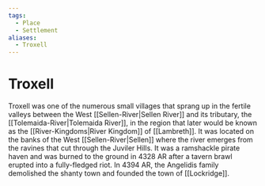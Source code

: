 ```yaml
---
tags:
  - Place
  - Settlement
aliases:
  - Troxell
---
```

# Troxell
Troxell was one of the numerous small villages that sprang up in the fertile valleys between the West [[Sellen-River|Sellen River]] and its tributary, the [[Tolemaida-River|Tolemaida River]], in the region that later would be known as the [[River-Kingdoms|River Kingdom]] of [[Lambreth]]. It was located on the banks of the West [[Sellen-River|Sellen]] where the river emerges from the ravines that cut through the Juviler Hills. It was a ramshackle pirate haven and was burned to the ground in 4328 AR after a tavern brawl erupted into a fully-fledged riot. In 4394 AR, the Angelidis family demolished the shanty town and founded the town of [[Lockridge]].